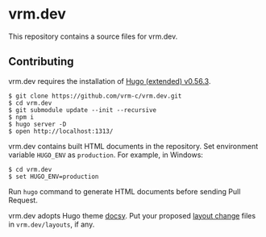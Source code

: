 # vrm.dev

This repository contains a source files for vrm.dev.

## Contributing

vrm.dev requires the installation of [Hugo (extended) v0.56.3](https://github.com/gohugoio/hugo/releases/tag/v0.56.3).

```console
$ git clone https://github.com/vrm-c/vrm.dev.git
$ cd vrm.dev
$ git submodule update --init --recursive
$ npm i
$ hugo server -D
$ open http://localhost:1313/
```

vrm.dev contains built HTML documents in the repository. Set environment variable `HUGO_ENV` as `production`. For example, in Windows:

```console
$ cd vrm.dev
$ set HUGO_ENV=production
```

Run `hugo` command to generate HTML documents before sending Pull Request.

vrm.dev adopts Hugo theme [docsy](https://github.com/google/docsy). Put your proposed [layout change](https://zwbetz.com/override-a-hugo-theme/) files in `vrm.dev/layouts`, if any.

<!--
## License

[UNKNOWN](LICENSE)
-->
